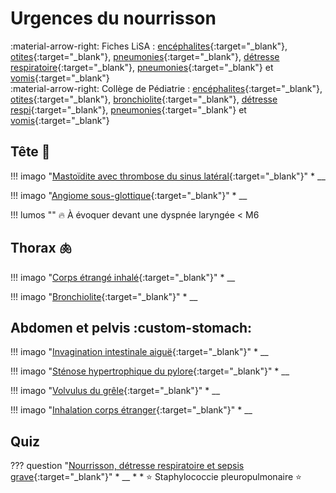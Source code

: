 # Urgences du nourrisson

:material-arrow-right: Fiches LiSA : [encéphalites](https://livret.uness.fr/lisa/M%C3%A9ningites,_m%C3%A9ningoenc%C3%A9phalites,_abc%C3%A8s_c%C3%A9r%C3%A9bral_chez_l%E2%80%99adulte_et_l%E2%80%99enfant){:target="_blank"}, [otites](https://livret.uness.fr/lisa/Otites_infectieuses_de_l%E2%80%99adulte_et_de_l%E2%80%99enfant){:target="_blank"}, [pneumonies](https://livret.uness.fr/lisa/Infections_broncho_pulmonaires_communautaires_de_l%E2%80%99adulte_et_de_l%E2%80%99enfant){:target="_blank"}, [détresse respiratoire](https://livret.uness.fr/lisa/D%C3%A9tresse_et_insuffisance_respiratoire_aig%C3%BCe_du_nourrisson,_de_l%E2%80%99enfant_et_de_l%E2%80%99adulte){:target="_blank"}, [pneumonies](https://livret.uness.fr/lisa/Infections_broncho_pulmonaires_communautaires_de_l%E2%80%99adulte_et_de_l%E2%80%99enfant){:target="_blank"} et [vomis](https://livret.uness.fr/lisa/Vomissements_du_nourrisson,_de_l%E2%80%99enfant_et_de_l%E2%80%99adulte){:target="_blank"}  
:material-arrow-right: Collège de Pédiatrie : [encéphalites](https://www.pedia-univ.fr/deuxieme-cycle/referentiel/infectiologie/meningites-meningo-encephalites){:target="_blank"}, [otites](https://www.pedia-univ.fr/deuxieme-cycle/referentiel/infectiologie/otites){:target="_blank"}, [bronchiolite](https://www.pedia-univ.fr/deuxieme-cycle/referentiel/pneumologie-cardiologie/bronchiolite-aigue-du-nourrisson){:target="_blank"}, [détresse respi](https://www.pedia-univ.fr/deuxieme-cycle/referentiel/pneumologie-cardiologie/detresse-respiratoire-aigue){:target="_blank"}, [pneumonies](https://www.pedia-univ.fr/deuxieme-cycle/referentiel/pneumologie-cardiologie/pneumonies-aigues-communautaires){:target="_blank"} et [vomis](https://www.pedia-univ.fr/deuxieme-cycle/referentiel/gastroenterologie-nutrition-chirurgie-abdominopelvienne/vomissements){:target="_blank"}


## Tête :baby:

!!! imago "[Mastoïdite avec thrombose du sinus latéral](){:target="_blank"}"
    * __

!!! imago "[Angiome sous-glottique](){:target="_blank"}"
    * __

!!! lumos ""
    :fire: À évoquer devant une dyspnée laryngée < M6


## Thorax :lungs:

!!! imago "[Corps étrangé inhalé](){:target="_blank"}"
    * __

!!! imago "[Bronchiolite](){:target="_blank"}"
    * __


## Abdomen et pelvis :custom-stomach:

!!! imago "[Invagination intestinale aiguë](){:target="_blank"}"
    * __

!!! imago "[Sténose hypertrophique du pylore](){:target="_blank"}"
    * __

!!! imago "[Volvulus du grêle](){:target="_blank"}"
    * __

!!! imago "[Inhalation corps étranger](){:target="_blank"}"
    * __


## Quiz

??? question "[Nourrisson, détresse respiratoire et sepsis grave](){:target="_blank"}"
    * __
    * 
    * :star: Staphylococcie pleuropulmonaire :star: